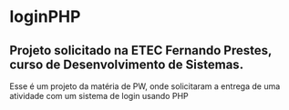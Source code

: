 # loginPHP

<h2> Projeto solicitado na ETEC Fernando Prestes, curso de Desenvolvimento de Sistemas.</h2>
Esse é um projeto da matéria de PW, onde solicitaram a entrega de uma atividade com um sistema de login usando PHP
